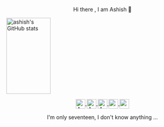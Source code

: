 <p align = "center" >  Hi there , I am Ashish 👋</p>

<p align ="left">
<a href="https://profile-summary-for-github.com/user/ashish-3916">
  <img height="200px" width="48%" src="https://github-readme-stats.vercel.app/api?theme=dark&username=ashish-3916&show_icons=true&line_height=27&count_private=true&include_all_commits=true" alt="ashish's GitHub stats"/>
</p>

<!--
<p align="left"> <img src="https://komarev.com/ghpvc/?username=ashish-3916&label=Views&color=blue&style=plastic" alt="ashish" /> </p>

![Github stats](https://github-readme-stats.vercel.app/api?username=ashish-3916)
-->
  <p align = "center">
<a href="http://linkedin.com/in/ashish-dangi">
  <img align="center" alt="Ashish's Linkedin" width="25px"  src="https://th.bing.com/th/id/OIP.KMSoR03A1bqwqTeh8M1QcgHaHa?w=201&h=201&c=7&r=0&o=5&dpr=1.25&pid=1.7" />
</a>
<a href="https://leetcode.com/ashu_3916/">
  <img align="center" alt="Ashish's Leetcode" width="25px" src="https://th.bing.com/th/id/OIP.160F6WVOdGkaQitbT3A5dAHaHa?w=150&h=180&c=7&r=0&o=5&dpr=1.25&pid=1.7" />
</a>
<a href="https://codechef.com/users/ashu_3916">
  <img align="center" alt="Ashish's CodeChef" width="25px" src="https://th.bing.com/th/id/OIP.icYKWrdBXl5PQmOQxw7NXwHaHa?w=178&h=180&c=7&r=0&o=5&dpr=1.25&pid=1.7" />
</a>
<a href="https://github.com/ashish-3916">
  <img align="center" alt="ashish's Github" width="25px" src="https://www.bing.com/th?id=AMMS_10dfe5f19c48204f846d5a13a999c47f&w=110&h=110&c=7&rs=1&qlt=95&pcl=f9f9f9&o=6&cdv=1&dpr=1.25&pid=16.1" />
</a>
<a href="https://instagram.com/ashish_3916/">
  <img align="center" alt="ashish's Instagram" width="25px" src="https://th.bing.com/th/id/OIP.oiiNzNZ0F9ZdLXN9JzqgSwHaHa?w=209&h=209&c=7&r=0&o=5&dpr=1.25&pid=1.7" />
</a></p>

<p align ="center">
I'm only seventeen, I don't know anything ...
</p>
<!--
https://cdn.jsdelivr.net/npm/simple-icons@v3/icons/instagram.svg
<p align="right">
  <em>So, yesterday Mr.Code and Ms. VSCode broke up 😢 </em><br>
  <em>She left out in peace  </em><br>
  <em>She left him in pieces </em><br>
  <em>I'm glad he met Ms. StackOverFlow earlier. </em><br>  
</p>


<br>
- 🌱 I’m currently learning BackEnd Web Development <br>
- 👯 I’m looking to collaborate on Projects <br>
- 💬 Ask me about Data Structures And Algorithms <br>
-->
